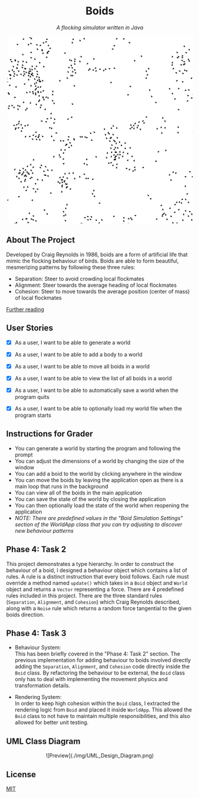 <h1 align=center>Boids</h1>
<p align=center><i>A flocking simulator written in Java</i></p>
<p align="center"><img src="img/preview.png"/></p>

## About The Project

Developed by Craig Reynolds in 1986, boids are a form of artificial life that mimic the flocking behaviour of birds. Boids are able to form beautiful, mesmerizing patterns by following these three rules: 
- Separation: Steer to avoid crowding local flockmates
- Alignment: Steer towards the average heading of local flockmates
- Cohesion: Steer to move towards the average position (center of mass) of local flockmates

[Further reading](https://en.wikipedia.org/wiki/Boids)

## User Stories

- [x] As a user, I want to be able to generate a world
- [x] As a user, I want to be able to add a body to a world
- [x] As a user, I want to be able to move all boids in a world
- [x] As a user, I want to be able to view the list of all boids in a world
- [x] As a user, I want to be able to automatically save a world when the program quits
- [x] As a user, I want to be able to optionally load my world file when the program starts


## Instructions for Grader

- You can generate a world by starting the program and following the prompt
- You can adjust the dimensions of a world by changing the size of the window
- You can add a boid to the world by clicking anywhere in the window
- You can move the boids by leaving the application open as there is a main loop that runs in the background
- You can view all of the boids in the main application
- You can save the state of the world by closing the application
- You can then optionally load the state of the world when reopening the application
- *NOTE: There are predefined values in the "Boid Simulation Settings" section of the WorldApp class that you can try adjusting to discover new behaviour patterns*

## Phase 4: Task 2

This project demonstrates a type hierarchy. In order to construct the behaviour of a boid, I designed a behaviour object which contains a list of rules. A rule is a distinct instruction that every boid follows. Each rule must override a method named `update()` which takes in a `Boid` object and `World` object and returns a `Vector` representing a force. There are 4 predefined rules included in this project. There are the three standard rules (`Separation`, `Alignment`, and `Cohesion`) which Craig Reynolds described, along with a `Noise` rule which returns a random force tangential to the given boids direction.

## Phase 4: Task 3

- Behaviour System:  
    This has been briefly covered in the "Phase 4: Task 2" section. The previous implementation for adding behaviour to boids involved directly adding the `Separation`, `Alignment`, and `Cohesion` code directly inside the `Boid` class. By refactoring the behaviour to be external, the `Boid` class only has to deal with implementing the movement physics and transformation details.
    
- Rendering System:  
    In order to keep high cohesion within the `Boid` class, I extracted the rendering logic from `Boid`  and placed it inside `WorldApp`. This allowed the `Boid` class to not have to maintain multiple responsibilities, and this also allowed for better unit testing.

## UML Class Diagram
<p align=center>![Preview](./img/UML_Design_Diagram.png)</p>

## License
[MIT](https://choosealicense.com/licenses/mit/)
